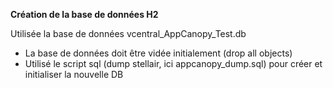 <b>Création de la base de données H2</b>

<p>Utilisée la base de données vcentral_AppCanopy_Test.db</p>

 <ul>
  <li>La base de données doit être vidée initialement (drop all objects)</li>
  <li>Utilisé le script sql (dump stellair, ici appcanopy_dump.sql) pour créer et initialiser la nouvelle DB</li>
</ul>